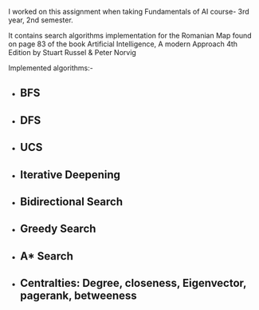 I worked on this assignment when taking Fundamentals of AI course- 3rd year, 2nd semester.

It contains search algorithms implementation for the Romanian Map found on page 83 of the book Artificial Intelligence, A modern Approach 4th Edition by Stuart Russel & Peter Norvig

Implemented algorithms:-
* ## BFS
* ## DFS
* ## UCS
* ## Iterative Deepening
* ## Bidirectional Search
* ## Greedy Search
* ## A* Search
* ## Centralties: Degree, closeness, Eigenvector, pagerank, betweeness

